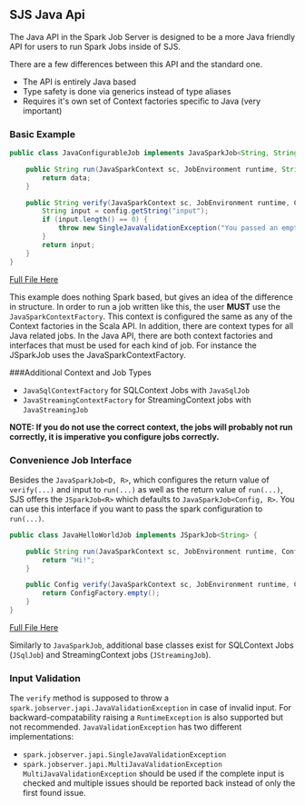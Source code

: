 ## SJS Java Api

The Java API in the Spark Job Server is designed to be a more Java friendly API for users to run Spark Jobs
inside of SJS.

There are a few differences between this API and the standard one.

- The API is entirely Java based
- Type safety is done via generics instead of type aliases
- Requires it's own set of Context factories specific to Java (very important)

### Basic Example

```java
public class JavaConfigurableJob implements JavaSparkJob<String, String> {

    public String run(JavaSparkContext sc, JobEnvironment runtime, String data) {
        return data;
    }

    public String verify(JavaSparkContext sc, JobEnvironment runtime, Config config) throws JavaValidationException {
        String input = config.getString("input");
        if (input.length() == 0) {
            throw new SingleJavaValidationException("You passed an empty string");
        }
        return input;
    }
}
```
[Full File Here](https://github.com/spark-jobserver/spark-jobserver/blob/master/job-server-tests/src/main/java/spark/jobserver/JavaConfigurableJob.java)

This example does nothing Spark based, but gives an idea of the difference in structure. In order to run a job
written like this, the user **MUST** use the `JavaSparkContextFactory`. This context is configured the same as
any of the Context factories in the Scala API. In addition, there are context types for all Java related jobs.
In the Java API, there are both context factories and interfaces that must be used for each kind of job.
For instance the JSparkJob uses the JavaSparkContextFactory.

###Additional Context and Job Types

- `JavaSqlContextFactory` for SQLContext Jobs with `JavaSqlJob`
- `JavaStreamingContextFactory` for StreamingContext jobs with `JavaStreamingJob`

**NOTE: If you do not use the correct context, the jobs will probably not run correctly, it is imperative you configure
jobs correctly.**


### Convenience Job Interface
Besides the `JavaSparkJob<D, R>`, which configures the return value of `verify(...)` and input to `run(...)` as well as the
return value of `run(...)`, SJS offers the `JSparkJob<R>` which defaults to `JavaSparkJob<Config, R>`. You can use this
interface if you want to pass the spark configuration to `run(...)`.

```java
public class JavaHelloWorldJob implements JSparkJob<String> {

    public String run(JavaSparkContext sc, JobEnvironment runtime, Config data) {
        return "Hi!";
    }

    public Config verify(JavaSparkContext sc, JobEnvironment runtime, Config config) throws JavaValidationException {
        return ConfigFactory.empty();
    }
}
```
[Full File Here](https://github.com/spark-jobserver/spark-jobserver/blob/master/job-server-tests/src/main/java/spark/jobserver/JavaHelloWorldJob.java)

Similarly to `JavaSparkJob`, additional base classes exist for SQLContext Jobs (`JSqlJob`) and StreamingContext jobs (`JStreamingJob`).

### Input Validation
The `verify` method is supposed to throw a `spark.jobserver.japi.JavaValidationException` in case of invalid input. For
backward-compatability raising a `RuntimeException` is also supported but not recommended. `JavaValidationException` has
two different implementations:
- `spark.jobserver.japi.SingleJavaValidationException`
- `spark.jobserver.japi.MultiJavaValidationException`
`MultiJavaValidationException` should be used if the complete input is checked and multiple issues should be reported
back instead of only the first found issue.

